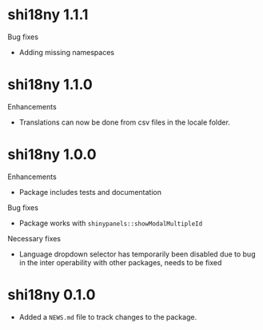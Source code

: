 # shi18ny 1.1.1

Bug fixes
* Adding missing namespaces

# shi18ny 1.1.0

Enhancements
* Translations can now be done from csv files in the locale folder.

# shi18ny 1.0.0

Enhancements
* Package includes tests and documentation

Bug fixes
* Package works with `shinypanels::showModalMultipleId`

Necessary fixes
* Language dropdown selector has temporarily been disabled due to bug in the inter operability with other packages, needs to be fixed

# shi18ny 0.1.0

* Added a `NEWS.md` file to track changes to the package.
